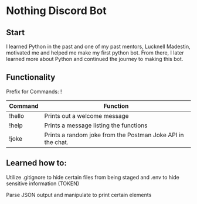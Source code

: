 # Nothing Discord Bot

## Start
I learned Python in the past and one of my past mentors, Lucknell Madestin, motivated me and helped me make my first python bot. From there, I later learned more about Python and continued the journey to making this bot.

## Functionality
Prefix for Commands: !

| Command  | Function |
| -------- | -------- |
| !hello  | Prints out a welcome message  |
| !help  | Prints a message listing the functions  |
| !joke  | Prints a random joke from the Postman Joke API in the chat. |

## Learned how to:
Utilize .gitignore to hide certain files from being staged and .env to hide sensitive information (TOKEN)

Parse JSON output and manipulate to print certain elements
